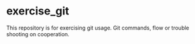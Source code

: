 # exercise_git

This repository is for exercising git usage. Git commands, flow or trouble shooting on cooperation.
